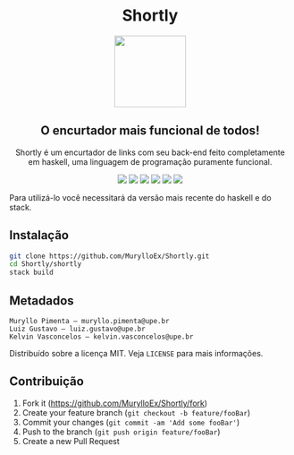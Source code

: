 
<h1 align="center">Shortly</h1>
<p align="center">
  <img src="https://user-images.githubusercontent.com/32225687/118423792-311bf000-b69c-11eb-9d15-6f7897ea7918.PNG" height="128">
</p>
<h2 align="center">O encurtador mais funcional de todos!</h2>
<p align="center">Shortly é um encurtador de links com seu back-end feito completamente em haskell, uma linguagem de programação puramente funcional.</p>
<p align="center">
    <img src="https://badgen.net/badge/lang/Haskell/purple?icon=label"/> 
    <img src="https://badgen.net/badge/framework/scotty/yellow?icon=label"/>
    <img src="https://badgen.net/badge/license/MIT/green?icon=label"/>
    <img src="https://badgen.net/badge/database/MySQL/blue?icon=label"/>
    <img src="https://badgen.net/badge/authors/Muryllo%2C%20Gustavo%20e%20Kelvin/red?icon=label"/>
    <img src="https://badgen.net/badge/frontend/React/orange?icon=label"/>
</p>

Para utilizá-lo você necessitará da versão mais recente do haskell e do stack.

## Instalação

```sh
git clone https://github.com/MurylloEx/Shortly.git
cd Shortly/shortly
stack build
```

## Metadados

```
Muryllo Pimenta – muryllo.pimenta@upe.br
Luiz Gustavo – luiz.gustavo@upe.br
Kelvin Vasconcelos – kelvin.vasconcelos@upe.br
```

Distribuído sobre a licença MIT. Veja ``LICENSE`` para mais informações.

## Contribuição

1. Fork it (<https://github.com/MurylloEx/Shortly/fork>)
2. Create your feature branch (`git checkout -b feature/fooBar`)
3. Commit your changes (`git commit -am 'Add some fooBar'`)
4. Push to the branch (`git push origin feature/fooBar`)
5. Create a new Pull Request

